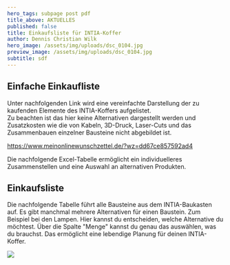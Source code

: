 ```yaml
---
hero_tags: subpage post pdf
title_above: AKTUELLES
published: false
title: Einkaufsliste für INTIA-Koffer
author: Dennis Christian Wilk
hero_image: /assets/img/uploads/dsc_0104.jpg
preview_image: /assets/img/uploads/dsc_0104.jpg
subtitle: sdf
---
```

<!--StartFragment-->

## Einfache Einkaufliste

Unter nachfolgenden Link wird eine vereinfachte Darstellung der zu kaufenden Elemente des INTIA-Koffers aufgelistet.\
Zu beachten ist das hier keine Alternativen dargestellt werden und Zusatzkosten wie die von Kabeln, 3D-Druck, Laser-Cuts und das Zusammenbauen einzelner Bausteine nicht abgebildet ist.

<https://www.meinonlinewunschzettel.de/?wz=dd67ce857592ad4>

Die nachfolgende Excel-Tabelle ermöglicht ein individuelleres Zusammenstellen und eine Auswahl an alternativen Produkten.

## Einkaufsliste

Die nachfolgende Tabelle führt alle Bausteine aus dem INTIA-Baukasten auf. Es gibt manchmal mehrere Alternativen für einen Baustein. Zum Beispiel bei den Lampen. Hier kannst du entscheiden, welche Alternative du möchtest. Über die Spalte "Menge" kannst du genau das auswählen, was du brauchst. Das ermöglicht eine lebendige Planung für deinen INTIA-Koffer.

![](https://wiki.th-koeln.de/download/resources/com.atlassian.confluence.extra.officeconnector%3Aviewxls/images/excel-editor-placeholder.png)

<!--EndFragment-->